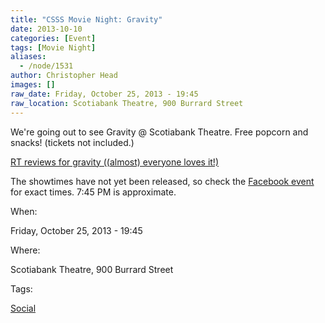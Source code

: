 ```yaml
---
title: "CSSS Movie Night: Gravity"
date: 2013-10-10
categories: [Event]
tags: [Movie Night]
aliases:
  - /node/1531
author: Christopher Head
images: []
raw_date: Friday, October 25, 2013 - 19:45
raw_location: Scotiabank Theatre, 900 Burrard Street
---
```


We're going out to see Gravity @ Scotiabank Theatre. Free popcorn and snacks! (tickets not included.)

[RT reviews for gravity ((almost) everyone loves it!)](https://www.rottentomatoes.com/m/gravity_2013/)

The showtimes have not yet been released, so check the [Facebook event](https://www.facebook.com/events/648399775180337/) for exact times. 7:45 PM is approximate.

When: 

Friday, October 25, 2013 - 19:45

Where: 

Scotiabank Theatre, 900 Burrard Street

Tags: 

[Social](/social)
